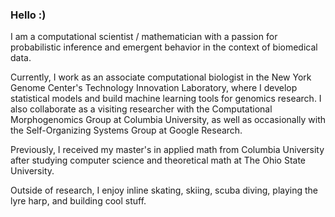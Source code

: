 ### Hello :) 

I am a computational scientist / mathematician with a passion for probabilistic inference and emergent behavior in the context of biomedical data.

Currently, I work as an associate computational biologist in the New York Genome Center's Technology Innovation Laboratory, where I develop statistical models and build machine learning tools for genomics research. I also collaborate as a visiting researcher with the Computational Morphogenomics Group at Columbia University, as well as occasionally with the Self-Organizing Systems Group at Google Research. 

Previously, I received my master's in applied math from Columbia University after studying computer science and theoretical math at The Ohio State University. 

Outside of research, I enjoy inline skating, skiing, scuba diving, playing the lyre harp, and building cool stuff.

<!--
**craigfouts/craigfouts** is a ✨ _special_ ✨ repository because its `README.md` (this file) appears on your GitHub profile.

Here are some ideas to get you started:

- 🔭 I’m currently working on ...
- 🌱 I’m currently learning ...
- 👯 I’m looking to collaborate on ...
- 🤔 I’m looking for help with ...
- 💬 Ask me about ...
- 📫 How to reach me: ...
- 😄 Pronouns: ...
- ⚡ Fun fact: ...
-->
